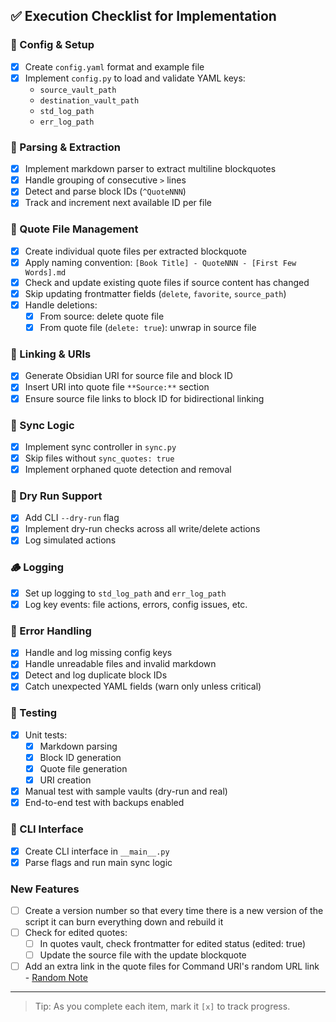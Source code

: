 ## ✅ Execution Checklist for Implementation

### 🔧 Config & Setup
- [x] Create `config.yaml` format and example file
- [x] Implement `config.py` to load and validate YAML keys:
  - `source_vault_path`
  - `destination_vault_path`
  - `std_log_path`
  - `err_log_path`

### 🧠 Parsing & Extraction
- [x] Implement markdown parser to extract multiline blockquotes
- [x] Handle grouping of consecutive `>` lines
- [x] Detect and parse block IDs (`^QuoteNNN`)
- [x] Track and increment next available ID per file

### 📁 Quote File Management
- [x] Create individual quote files per extracted blockquote
- [x] Apply naming convention: `[Book Title] - QuoteNNN - [First Few Words].md`
- [x] Check and update existing quote files if source content has changed
- [x] Skip updating frontmatter fields (`delete`, `favorite`, `source_path`)
- [x] Handle deletions:
  - [x] From source: delete quote file
  - [x] From quote file (`delete: true`): unwrap in source file

### 🔗 Linking & URIs
- [x] Generate Obsidian URI for source file and block ID
- [x] Insert URI into quote file `**Source:**` section
- [x] Ensure source file links to block ID for bidirectional linking

### 🔁 Sync Logic
- [x] Implement sync controller in `sync.py`
- [x] Skip files without `sync_quotes: true`
- [x] Implement orphaned quote detection and removal

### 🚫 Dry Run Support
- [x] Add CLI `--dry-run` flag
- [x] Implement dry-run checks across all write/delete actions
- [x] Log simulated actions

### 🪵 Logging
- [x] Set up logging to `std_log_path` and `err_log_path`
- [x] Log key events: file actions, errors, config issues, etc.

### 🚫 Error Handling
- [x] Handle and log missing config keys
- [x] Handle unreadable files and invalid markdown
- [x] Detect and log duplicate block IDs
- [x] Catch unexpected YAML fields (warn only unless critical)

### 🧪 Testing
- [x] Unit tests:
  - [x] Markdown parsing
  - [x] Block ID generation
  - [x] Quote file generation
  - [x] URI creation
- [x] Manual test with sample vaults (dry-run and real)
- [x] End-to-end test with backups enabled

### 🚀 CLI Interface
- [x] Create CLI interface in `__main__.py`
- [x] Parse flags and run main sync logic

### New Features
- [ ] Create a version number so that every time there is a new version of the script it can burn everything down and rebuild it
- [ ] Check for edited quotes:
  - [ ] In quotes vault, check frontmatter for edited status (edited: true)
  - [ ] Update the source file with the update blockquote
- [ ] Add an extra link in the quote files for Command URI's random URL link - [Random Note](obsidian://adv-uri?vault=ReferenceQuotes&commandid=random-note)

---

> Tip: As you complete each item, mark it `[x]` to track progress.